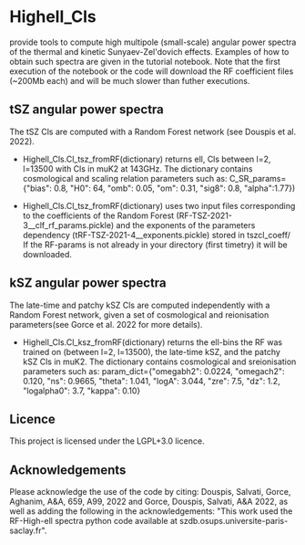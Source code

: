 # Highell_Cls

provide tools to compute high multipole (small-scale) angular power spectra of the thermal and kinetic Sunyaev-Zel'dovich effects. Examples of how to obtain such spectra are given in the tutorial notebook. Note that the first execution of the notebook or the code will download the RF coefficient files (~200Mb each) and will be much slower than futher executions.  

## tSZ angular power spectra

The tSZ Cls are computed with a Random Forest network (see Douspis et al. 2022).

* Highell_Cls.Cl_tsz_fromRF(dictionary) returns ell, Cls between l=2, l=13500 with Cls in muK2 at 143GHz. The dictionary contains cosmological and scaling relation parameters such as: C_SR_params={"bias": 0.8,
                        "H0": 64,
                        "omb": 0.05,
                        "om": 0.31,
                        "sig8": 0.8,
                        "alpha":1.77})

* Highell_Cls.Cl_tsz_fromRF(dictionary) uses two input files corresponding to the coefficients of the Random Forest (RF-TSZ-2021-3__clf_rf_params.pickle) and the exponents of the parameters dependency (tRF-TSZ-2021-4__exponents.pickle) stored in tszcl_coeff/ If the RF-params is not already in your directory (first timetry) it will be downloaded. 

## kSZ angular power spectra

The late-time and patchy kSZ Cls are computed independently with a Random Forest network, given a set of cosmological and reionisation parameters(see Gorce et al. 2022 for more details).

* Highell_Cls.Cl_ksz_fromRF(dictionary) returns the ell-bins the RF was trained on (between l=2, l=13500), the late-time kSZ, and the patchy kSZ Cls in muK2. The dictionary contains cosmological and sreionisation parameters such as: 
param_dict={"omegabh2": 0.0224,
            "omegach2": 0.120,
            "ns": 0.9665,
            "theta": 1.041,
            "logA": 3.044,
            "zre": 7.5,
            "dz": 1.2,
            "logalpha0": 3.7,
            "kappa": 0.10}

## Licence

This project is licensed under the LGPL+3.0 licence.

## Acknowledgements

Please acknowledge the use of the code by citing: Douspis, Salvati, Gorce, Aghanim, A&A, 659, A99, 2022 and Gorce, Douspis, Salvati, A&A 2022, as well as adding the following in the acknowledgements: "This work used the RF-High-ell spectra python code available at szdb.osups.universite-paris-saclay.fr". 
